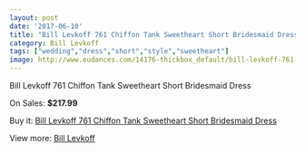 ```yaml
---
layout: post
date: '2017-06-10'
title: "Bill Levkoff 761 Chiffon Tank Sweetheart Short Bridesmaid Dress"
category: Bill Levkoff
tags: ["wedding","dress","short","style","sweetheart"]
image: http://www.eudances.com/14176-thickbox_default/bill-levkoff-761-chiffon-tank-sweetheart-short-bridesmaid-dress.jpg
---
```

Bill Levkoff 761 Chiffon Tank Sweetheart Short Bridesmaid Dress

On Sales: **$217.99**
<a href="https://www.eudances.com/en/bill-levkoff/4254-bill-levkoff-761-chiffon-tank-sweetheart-short-bridesmaid-dress.html"><amp-img layout="responsive" width="600" height="600" src="//www.eudances.com/14176-thickbox_default/bill-levkoff-761-chiffon-tank-sweetheart-short-bridesmaid-dress.jpg" alt="Bill Levkoff 761 Chiffon Tank Sweetheart Short Bridesmaid Dress 0" /></a>
<a href="https://www.eudances.com/en/bill-levkoff/4254-bill-levkoff-761-chiffon-tank-sweetheart-short-bridesmaid-dress.html"><amp-img layout="responsive" width="600" height="600" src="//www.eudances.com/14179-thickbox_default/bill-levkoff-761-chiffon-tank-sweetheart-short-bridesmaid-dress.jpg" alt="Bill Levkoff 761 Chiffon Tank Sweetheart Short Bridesmaid Dress 1" /></a>
<a href="https://www.eudances.com/en/bill-levkoff/4254-bill-levkoff-761-chiffon-tank-sweetheart-short-bridesmaid-dress.html"><amp-img layout="responsive" width="600" height="600" src="//www.eudances.com/14178-thickbox_default/bill-levkoff-761-chiffon-tank-sweetheart-short-bridesmaid-dress.jpg" alt="Bill Levkoff 761 Chiffon Tank Sweetheart Short Bridesmaid Dress 2" /></a>
<a href="https://www.eudances.com/en/bill-levkoff/4254-bill-levkoff-761-chiffon-tank-sweetheart-short-bridesmaid-dress.html"><amp-img layout="responsive" width="600" height="600" src="//www.eudances.com/14177-thickbox_default/bill-levkoff-761-chiffon-tank-sweetheart-short-bridesmaid-dress.jpg" alt="Bill Levkoff 761 Chiffon Tank Sweetheart Short Bridesmaid Dress 3" /></a>

Buy it: [Bill Levkoff 761 Chiffon Tank Sweetheart Short Bridesmaid Dress](https://www.eudances.com/en/bill-levkoff/4254-bill-levkoff-761-chiffon-tank-sweetheart-short-bridesmaid-dress.html "Bill Levkoff 761 Chiffon Tank Sweetheart Short Bridesmaid Dress")

View more: [Bill Levkoff](https://www.eudances.com/en/57-bill-levkoff "Bill Levkoff")